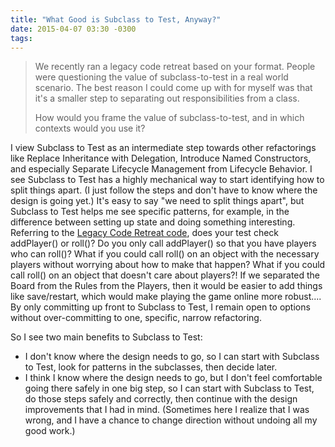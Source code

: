 ```yaml
---
title: "What Good is Subclass to Test, Anyway?"
date: 2015-04-07 03:30 -0300
tags:
---
```

> We recently ran a legacy code retreat based on your format. People were questioning the value of subclass-to-test in a real world scenario. The best reason I could come up with for myself was that it's a smaller step to separating out responsibilities from a class.
>
> How would you frame the value of subclass-to-test, and in which contexts would you use it?

I view Subclass to Test as an intermediate step towards other refactorings like Replace Inheritance with Delegation, Introduce Named Constructors, and especially Separate Lifecycle Management from Lifecycle Behavior. I see Subclass to Test has a highly mechanical way to start identifying how to split things apart. (I just follow the steps and don't have to know where the design is going yet.) It's easy to say "we need to split things apart", but Subclass to Test helps me see specific patterns, for example, in the difference between setting up state and doing something interesting. Referring to the [Legacy Code Retreat code](https://www.github.com/jbrains/trivia), does your test check addPlayer() or roll()? Do you only call addPlayer() so that you have players who can roll()? What if you could call roll() on an object with the necessary players without worrying about how to make that happen? What if you could call roll() on an object that doesn't care about players?! If we separated the Board from the Rules from the Players, then it would be easier to add things like save/restart, which would make playing the game online more robust.... By only committing up front to Subclass to Test, I remain open to options without over-committing to one, specific, narrow refactoring.

So I see two main benefits to Subclass to Test:

* I don't know where the design needs to go, so I can start with Subclass to Test, look for patterns in the subclasses, then decide later.
* I think I know where the design needs to go, but I don't feel comfortable going there safely in one big step, so I can start with Subclass to Test, do those steps safely and correctly, then continue with the design improvements that I had in mind. (Sometimes here I realize that I was wrong, and I have a chance to change direction without undoing all my good work.)
